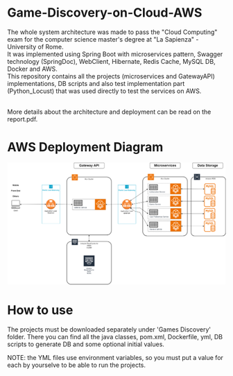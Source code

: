 # Game-Discovery-on-Cloud-AWS
The whole system architecture was made to pass the "Cloud Computing" exam for the computer science master's degree at "La Sapienza" - University of Rome.
<br>It was implemented using Spring Boot with microservices pattern, Swagger technology (SpringDoc), WebClient, Hibernate, Redis Cache, MySQL DB, Docker and AWS.
<br>This repository contains all the projects (microservices and GatewayAPI) implementations, DB scripts and also test implementation part (Python_Locust) that was used directly to test the services on AWS.

<br>More details about the architecture and deployment can be read on the report.pdf.

# AWS Deployment Diagram

![Deployment Diagram](Images/AWSCloudDiagram.png)

# How to use
The projects must be downloaded separately under 'Games Discovery' folder.
There you can find all the java classes, pom.xml, Dockerfile, yml, DB scripts to generate DB and some optional initial values.

NOTE: the YML files use environment variables, so you must put a value for each by yourselve to be able to run the projects.
